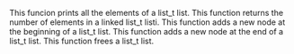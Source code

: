 This funcion prints all the elements of a list_t list.
This function returns the number of elements in a linked list_t listi.
This function adds a new node at the beginning of a list_t list.
This function adds a new node at the end of a list_t list.
This function frees a list_t list.
